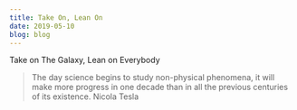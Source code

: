 ```yaml
---
title: Take On, Lean On
date: 2019-05-10
blog: blog
---
```


Take on The Galaxy,
Lean on Everybody

<blockquote>
The day science begins to study non-physical phenomena, it will make more progress in one decade than in all the previous centuries of its existence.
</span>
Nicola Tesla
</blockquote>
